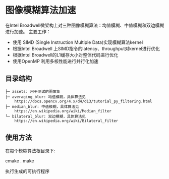 # 图像模糊算法加速
在Intel Broadwell微架构上对三种图像模糊算法：均值模糊、中值模糊和双边模糊进行加速。
主要工作：
-	使用 SIMD (Single Instruction Multiple Data)实现模糊算法kernel
-	根据Intel Broadwell 上SIMD指令的latency、throughput对kernel进行优化
-	根据Intel Broadwell的L1缓存大小对整体代码进行优化
-	使用OpenMP 利用多核性能进行并行化加速

## 目录结构
```
├─ assets: 用于测试的图像集
├─ averaging_blur: 均值模糊，具体算法见 
    https://docs.opencv.org/4.x/d4/d13/tutorial_py_filtering.html
├─ median_blur: 中值模糊，具体算法见 
    https://en.wikipedia.org/wiki/Median_filter
└─ bilateral_blur: 双边模糊，具体算法见
    https://en.wikipedia.org/wiki/Bilateral_filter
```

## 使用方法
在每个模糊算法根目录下:

cmake .
make

执行生成的可执行程序
